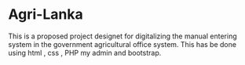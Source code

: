 # Agri-Lanka
This is a proposed project designet for digitalizing the manual entering system in the government agricultural office system.
This has be done using html , css , PHP my admin and bootstrap.
